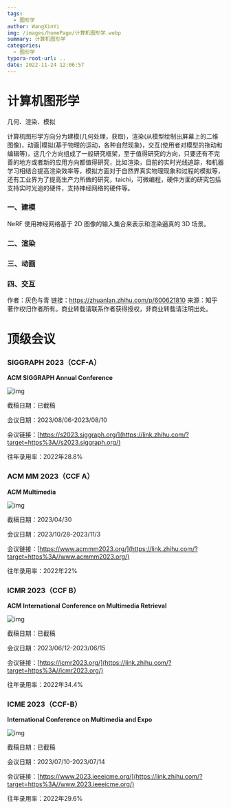 ```yaml
---
tags:
  - 图形学
author: WangXinYi
img: /images/homePage/计算机图形学.webp
summary: 计算机图形学
categories:
  - 图形学
typora-root-url: ..
date: 2022-11-24 12:06:57
---
```


# 计算机图形学

几何、渲染、模拟

计算机图形学方向分为建模(几何处理，获取)，渲染(从模型绘制出屏幕上的二维图像)，动画|模拟(基于物理的运动，各种自然现象)，交互(使用者对模型的拖动和编辑等)，这几个方向组成了一般研究框架，至于值得研究的方向，只要还有不完善的地方或者新的应用方向都值得研究，比如渲染，目前的实时光线追踪，和机器学习相结合提高渲染效率等，模拟方面对于自然界真实物理现象和过程的模拟等，还有工业界为了提高生产力所做的研究，taichi，可微编程，硬件方面的研究包括支持实时光追的硬件，支持神经网络的硬件等。

### 一、建模

NeRF 使用神经网络基于 2D 图像的输入集合来表示和渲染逼真的 3D 场景。

### 二、渲染



### 三、动画



### 四、交互



作者：灰色与青
链接：https://zhuanlan.zhihu.com/p/600621810
来源：知乎
著作权归作者所有。商业转载请联系作者获得授权，非商业转载请注明出处。



# 顶级会议

### **SIGGRAPH 2023（CCF-A）**

**ACM SIGGRAPH Annual Conference**

![img](https://pic4.zhimg.com/v2-d392014a4984e6729cf5be0fd56bc31f_b.jpg)

截稿日期：已截稿

会议日期：2023/08/06-2023/08/10

会议链接：[https://s2023.siggraph.org/](https://link.zhihu.com/?target=https%3A//s2023.siggraph.org/)

往年录用率：2022年28.8%

### **ACM MM 2023（CCF A）**

**ACM Multimedia**

![img](https://pic1.zhimg.com/v2-ee79994ff8240ec23eac93e098946074_b.jpg)

截稿日期：2023/04/30

会议日期：2023/10/28-2023/11/3

会议链接：[https://www.acmmm2023.org/](https://link.zhihu.com/?target=https%3A//www.acmmm2023.org/)

往年录用率：2022年22%

### **ICMR 2023（CCF B）**

**ACM International Conference on Multimedia Retrieval**

![img](https://pic3.zhimg.com/v2-c81977a6df6aded369556d20dc7392aa_b.jpg)

截稿日期：已截稿

会议日期：2023/06/12-2023/06/15

会议链接：[https://icmr2023.org/](https://link.zhihu.com/?target=https%3A//icmr2023.org/)

往年录用率：2022年34.4%

### **ICME 2023（CCF-B）**

**International Conference on Multimedia and Expo**

![img](https://pic2.zhimg.com/v2-d97bbacd4f42c993662df99244950f95_b.jpg)

截稿日期：已截稿

会议日期：2023/07/10-2023/07/14

会议链接：[https://www.2023.ieeeicme.org/](https://link.zhihu.com/?target=https%3A//www.2023.ieeeicme.org/)

往年录用率：2022年29.6%


